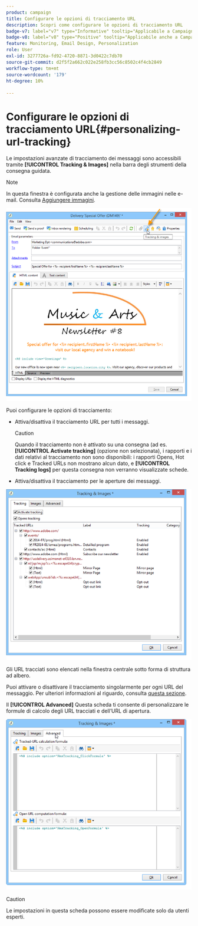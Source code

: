 ```yaml
---
product: campaign
title: Configurare le opzioni di tracciamento URL
description: Scopri come configurare le opzioni di tracciamento URL
badge-v7: label="v7" type="Informative" tooltip="Applicabile a Campaign Classic v7"
badge-v8: label="v8" type="Positive" tooltip="Applicabile anche a Campaign v8"
feature: Monitoring, Email Design, Personalization
role: User
exl-id: 3277726a-fd92-4720-8871-3d0422c7db70
source-git-commit: d2f5f2a662c022e258fb3cc56c8502c4f4cb2849
workflow-type: tm+mt
source-wordcount: '179'
ht-degree: 10%

---
```


# Configurare le opzioni di tracciamento URL{#personalizing-url-tracking}

Le impostazioni avanzate di tracciamento dei messaggi sono accessibili tramite **[!UICONTROL Tracking & Images]** nella barra degli strumenti della consegna guidata.

>[!NOTE]
>
>In questa finestra è configurata anche la gestione delle immagini nelle e-mail. Consulta [Aggiungere immagini](defining-the-email-content.md#adding-images).

![](assets/s_ncs_user_email_del_tracking_ico.png)

Puoi configurare le opzioni di tracciamento:

* Attiva/disattiva il tracciamento URL per tutti i messaggi.

  >[!CAUTION]
  >
  >Quando il tracciamento non è attivato su una consegna (ad es. **[!UICONTROL Activate tracking]** (opzione non selezionata), i rapporti e i dati relativi al tracciamento non sono disponibili: i rapporti Opens, Hot click e Tracked URLs non mostrano alcun dato, e **[!UICONTROL Tracking logs]** per questa consegna non verranno visualizzate schede.

* Attiva/disattiva il tracciamento per le aperture dei messaggi.

![](assets/s_ncs_user_email_del_tracking_param.png)

Gli URL tracciati sono elencati nella finestra centrale sotto forma di struttura ad albero.

Puoi attivare o disattivare il tracciamento singolarmente per ogni URL del messaggio. Per ulteriori informazioni al riguardo, consulta [questa sezione](how-to-configure-tracked-links.md).

Il **[!UICONTROL Advanced]** Questa scheda ti consente di personalizzare le formule di calcolo degli URL tracciati e dell’URL di apertura.

![](assets/s_ncs_user_email_del_tracking_param_adv.png)

>[!CAUTION]
>
>Le impostazioni in questa scheda possono essere modificate solo da utenti esperti.
